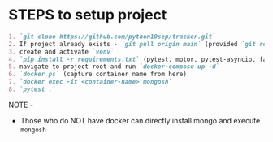 # STEPS to setup project
```markdown
1. `git clone https://github.com/python10sep/tracker.git`
2. If project already exists - `git pull origin main` (provided `git remote -v` should point to correct upstream)
3. create and activate `venv`
4. `pip install -r requirements.txt` (pytest, motor, pytest-asyncio, fastapi)
5. navigate to project root and run `docker-compose up -d`
6. `docker ps` (capture container name from here)
7. `docker exec -it <container-name> mongosh`
8. `pytest .`
```

NOTE - 
- Those who do NOT have docker can directly install mongo and execute `mongosh`

